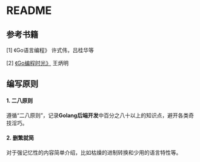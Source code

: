 # README

## 参考书籍

[1] 《Go语言编程》 许式伟，吕桂华等

[2] [《Go编程时光》](http://golang.iswbm.com/en/latest/preface.html) 王炳明

## 编写原则

#### 1. 二八原则

遵循“二八原则”，记录**Golang后端开发**中百分之八十以上的知识点，避开各类奇技淫巧。

#### 2. 删繁就简

对于强记忆性的内容简单介绍，比如枯燥的进制转换和少用的语言特性等。



